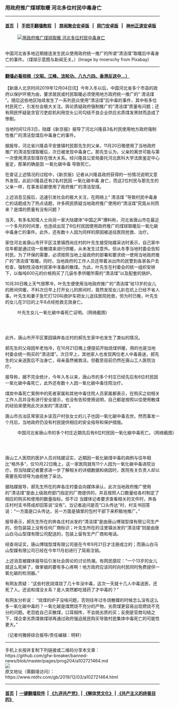 ### 用政府推广煤球取暖 河北多位村民中毒身亡
------------------------

#### [首页](https://github.com/gfw-breaker/banned-news/blob/master/README.md) &nbsp;&nbsp;|&nbsp;&nbsp; [手把手翻墙教程](https://github.com/gfw-breaker/guides/wiki) &nbsp;&nbsp;|&nbsp;&nbsp; [禁闻聚合安卓版](https://github.com/gfw-breaker/bn-android) &nbsp;&nbsp;|&nbsp;&nbsp; [网门安卓版](https://github.com/oGate2/oGate) &nbsp;&nbsp;|&nbsp;&nbsp; [神州正道安卓版](https://github.com/SzzdOgate/update) 



<div><div class="featured_image">
 <a href="https://i.ntdtv.com/assets/uploads/2019/12/grill-771060_1280.jpg" target="_blank">
  <figure>
   <img alt="用政府推广煤球取暖 河北多位村民中毒身亡" src="https://i.ntdtv.com/assets/uploads/2019/12/grill-771060_1280-800x450.jpg"/>
  </figure><br/>
 </a>
 <span class="caption">
  中国河北省多地近期接连发生民众使用政府统一推广的所谓“清洁煤”取暖后中毒身亡的事件。（煤球示意图与新闻无关。）(Image by moerschy from Pixabay)
 </span>
</div>
</div><hr/>

#### [翻墙必看视频（文昭、江峰、法轮功、八九六四、香港反送中...）](https://github.com/gfw-breaker/banned-news/blob/master/pages/links.md)

<div><div class="post_content" itemprop="articleBody">
 <p>
  【新唐人北京时间2019年12月04日讯】今年入冬以后，中国河北省多个市县的政府以保护环境为由，要求居民或村民取暖必须使用地方政府统一推广的“
  <ok href="https://www.ntdtv.com/gb/清洁煤.htm">
   清洁煤
  </ok>
  ”。随后这些地区陆续发生了一系列民众使用“清洁煤”后中毒的事件，其中有多位村民死亡，引发社会极大关注。舆论质疑政府强制推广的“清洁煤”质量有问题；还有网民怀疑是贪官污吏趁机利用空头公司勾结不良企业供应劣质煤发黑财而造成了惨剧。
 </p>
 <p>
  当地时间12月3日，陆媒《新京报》报导了河北兴隆县3名村民使用地方政府强制性推广的清洁型煤后中毒身亡的事件。
 </p>
 <p>
  据报导，河北省兴隆县平安堡镇村民那先生的父亲，11月20日晚使用了当地政府推广的清洁型煤取暖后，次日被发现中毒身亡。那先生认为，父亲的离世可能与第一次使用清洁型煤存在很大关系。经兴隆县公安局委托河北医科大学法医鉴定中心鉴定，那某的确是因
  <ok href="https://www.ntdtv.com/gb/一氧化碳中毒.htm">
   一氧化碳中毒
  </ok>
  导致死亡。
 </p>
 <p>
  在查证上述情况的过程中，《新京报》记者从兴隆县政府获得的一份情况说明又意外发现，此前兴隆县还有2名村民因
  <ok href="https://www.ntdtv.com/gb/一氧化碳中毒.htm">
   一氧化碳中毒
  </ok>
  身亡，而这2位村民与那先生的父亲一样，在事发前都使用了政府推广的清洁型煤。
 </p>
 <p>
  上述消息见报后，迅速引发社会的极大关注，在网络上“
  <ok href="https://www.ntdtv.com/gb/清洁煤.htm">
   清洁煤
  </ok>
  ”导致村民中毒身亡的话题成为了热点话题，许多网民质疑当地政府推广使用的“清洁煤”究竟从何而来？是煤的质量有没有问题？
 </p>
 <p>
  当天，有多名知情人士向另一家大陆媒体“中国之声”爆料称，河北省唐山市在最近一个多月的时间里，也连续出现了6位村民因使用政府推广的煤球取暖后一氧化碳中毒身亡的事件。此外，还有数十人因为同样的原因被送往医院抢救、治疗。
 </p>
 <p>
  家住河北省唐山市开平区洼里镇西尚庄村的叶先生接受陆媒采访时表示，自己家中往年都是通过烧一些散煤来进行供暖，从未发生过意外。但从冬季当地村委会告知村民，为了环保的需要，必须按照当地上级政府的部署和要求统一使用当地政府推广的“清洁煤”取暖。同时，当地政府的工作人员还带着派出所的民警到各家各户去检查，强制性没收村民家中准备的散煤。为此，叶先生在村委会的统一组织安排下，以每吨600元的价格购买了几袋冬季供暖所需的“清洁煤”以及配套的锅炉。
 </p>
 <p>
  10月30日晚上天气很寒冷，叶先生便使用当地政府推广的“清洁煤”给13岁的女儿的房间供暖，不料次日早上打开女儿的房间时，竟然发现女儿趴在炕上已经不省人事。叶先生和妻子急忙打120叫救护车把女儿送往医院抢救，但为时已晚，叶先生的女儿在31日的上午8点经抢救无效身亡。
 </p>
 <figure class="wp-caption alignnone" id="attachment_102721469" style="width: 600px">
  <img alt="" class="size-medium wp-image-102721469" src="https://i.ntdtv.com/assets/uploads/2019/12/si-wang-zheng-ming-1-600x366.jpeg">
   <br/><figcaption class="wp-caption-text">
    叶先生女儿一氧化碳中毒死亡证明。（网络截图）
   </figcaption><br/>
  </img>
 </figure><br/>
 <p>
  此外，唐山市开平区栗园镇奔各庄村的郝先生家中也发生了类似的情况。
 </p>
 <p>
  郝先生的父母因年老怕冷，在10月21日晚上便提前开始烧煤供暖，用的也是当地村委会统一购买的“清洁煤”。次日早上，其他家人也发现两位老人中毒昏迷，郝先生的父亲送医后不治身亡，母亲虽然被救活，但截至目前仍然在唐山工人医院治疗。
 </p>
 <p>
  报导称，据不完全统计，今年入冬以来，唐山市的多个村庄已经先后有6位村民因一氧化碳中毒死亡，此外还有数十人因一氧化碳中毒住院治疗。
 </p>
 <p>
  煤炭中毒死亡案例中的死者家属和其他中毒住院人员家属都表示，在购买之初相关工作人员并没有进行安全提示，也没有告知使用说明，自己都是按照以往使用散煤的经验来使用此次派发的“清洁煤”。
 </p>
 <p>
  唐山市古冶区卑家店乡柒百户村张女士的儿子也因一氧化碳中毒去世。然而事发一个月后，当地政府仍没有村民提供相应的安全指导和保护措施。
 </p>
 <figure class="wp-caption alignnone" id="attachment_102721471" style="width: 600px">
  <img alt="" class="size-medium wp-image-102721471" src="https://i.ntdtv.com/assets/uploads/2019/12/si-wang-zheng-ming-2-600x450.jpeg">
   <br/><figcaption class="wp-caption-text">
    中国河北省唐山市的多个村庄近期先后有6位村民因一氧化碳中毒死亡。（网络截图）
   </figcaption><br/>
  </img>
 </figure><br/>
 <p>
  唐山工人医院的医护人员对陆媒证实，近期因一氧化碳煤中毒的病例与往年相比“格外多”，仅10月22日晚上，这一家医院就有11个人因为一氧化碳中毒进院治疗。但当陆媒记者要求进一步了解相关的详细数据和病因时，医院有关负责人却以需要告知领导为由拒绝了采访。
 </p>
 <p>
  据陆媒报导，郝先生所在的奔各庄村委会向媒体承认，此次当地政府推广使用的“清洁煤”是由上级政府部门指定的厂商提供的，并且按照人口数量给各村制定了相应的购买和使用的数量指标。但不过 当媒体记者要求查看相关的文件时，奔各庄村村支书蒋成却回答说“没有”。当记者追问是否“口头传达”时，村支书回答说：“一方面是口头传达，另一方面是镇里的包村干部下来积极地推广。”
 </p>
 <p>
  报导表示，郝先生所在的奔各庄村派发的“清洁煤”是由唐山博瑞型煤有限公司生产的，但包装袋上没有任何厂商标识；叶先生所在的洼里镇派发的“清洁煤”则是由唐山白马山型煤有限公司配送的，包装上留有生产厂商和电话。
 </p>
 <p>
  经查询证实，唐山博瑞型煤有限公司是在今年9月21日才注册成立的；而唐山白马山型媒有限公司已经在今年11月初进行了简易注销。
 </p>
 <p>
  上述消息被媒体报导后引发社会舆论的讨论热潮。有网民感叹：“一个13岁的女儿就这么死掉了，做爹娘的要有多心疼啊！地方政府应该同时向村民同时免费提供一氧化碳的检测器。”
 </p>
 <p>
  有网友质疑：“这些村民烧煤烧了几十年没中毒，这次一天就十几人中毒送医，还死了人。还说和煤没关系？是人突然都吃错药了才中毒的？”
 </p>
 <p>
  有网友分析说： “烧煤的炉子没啥问题，否则往年过冬烧散媒的时候怎么没有这么多一氧化碳中毒的？一氧化碳是煤燃烧不充分的产物，劣质煤更容易出现燃烧不充分的问题。老百姓自己买散煤，口耳相传，不会挑劣质的买；反倒是官商勾结之下，煤企拿劣质煤做煤球再通过政府强迫居民购买导致村民集体中毒死亡的可能性更大。”
 </p>
 <p>
  （记者何雅婷综合报导/责任编辑：明轩）
 </p>
 <div class="single_ad">
 </div>
</div>
</div>
<hr/>
手机上长按并复制下列链接或二维码分享本文章：<br/>
https://github.com/gfw-breaker/banned-news/blob/master/pages/prog204/a102721464.md <br/>
<a href='https://github.com/gfw-breaker/banned-news/blob/master/pages/prog204/a102721464.md'><img src='https://github.com/gfw-breaker/banned-news/blob/master/pages/prog204/a102721464.md.png'/></a> <br/>
原文地址（需翻墙访问）：https://www.ntdtv.com/gb/2019/12/03/a102721464.html


------------------------
#### [首页](https://github.com/gfw-breaker/banned-news/blob/master/README.md) &nbsp;|&nbsp; [一键翻墙软件](https://github.com/gfw-breaker/nogfw/blob/master/README.md) &nbsp;| [《九评共产党》](https://github.com/gfw-breaker/9ping.md/blob/master/README.md#九评之一评共产党是什么) | [《解体党文化》](https://github.com/gfw-breaker/jtdwh.md/blob/master/README.md) | [《共产主义的终极目的》](https://github.com/gfw-breaker/gczydzjmd.md/blob/master/README.md)


<img src='http://gfw-breaker.win/banned-news/pages/prog204/a102721464.md' width='0px' height='0px'/>